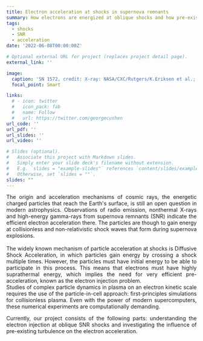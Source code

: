 ```yaml
---
title: Electron acceleration at shocks in supernova remnants
summary: How electrons are energized at oblique shocks and how pre-existing turbulence influence conditions of the acceleration?
tags:
  - shocks
  - SNR
  - acceleration
date: '2022-06-08T00:00:00Z'

# Optional external URL for project (replaces project detail page).
external_link: ''

image:
  caption: 'SN 1572, credit: X-ray: NASA/CXC/Rutgers/K.Eriksen et al.; Optical: DSS'
  focal_point: Smart

links:
  # - icon: twitter
  #   icon_pack: fab
  #   name: Follow
  #   url: https://twitter.com/georgecushen
url_code: ''
url_pdf: ''
url_slides: ''
url_video: ''

# Slides (optional).
#   Associate this project with Markdown slides.
#   Simply enter your slide deck's filename without extension.
#   E.g. `slides = "example-slides"` references `content/slides/example-slides.md`.
#   Otherwise, set `slides = ""`.
slides: ""
---
```


<div style='text-align: justify;'>
The origin and acceleration mechanisms of cosmic rays, the energetic charged particles that reach the Earth's surface, is still an open question in modern astrophysics. Observations of radio emission, nonthermal X-rays and high-energy gamma-rays from supernova remnants (SNR) indicate the efficient electron acceleration there. The particles are though to gain energy at collisionless and non-relativistic shock waves that form during supernova explosions.<br/><br/>
The widely known mechanism of particle acceleration at shocks is Diffusive Shock Acceleration, in which particles gain energy by crossing a shock multiple times. However, the particles must have initial energy to be able to participate in this process. This means that electrons must have highly suprathermal energy, which implies the need for very efficient pre-acceleration, known as the electron injection problem.<br />
Studies of complex particle dynamics in plasma on an electron kinetic scale requires the use of the particle-in-cell approach: first-principles simulations for collisionless plasma. Even with the power of modern supercomputers, these numerical experiments are computationally demanding.<br />

Currently, our project consists of the following parts: understanding the electron injection at oblique SNR shocks and investigating the influence of pre-existing turbulence on the electron acceleration.
</div>